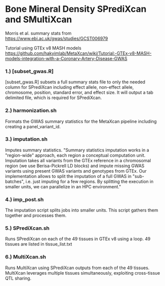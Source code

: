 # Bone Mineral Density SPrediXcan and SMultiXcan 
Morris et al. summary stats from https://www.ebi.ac.uk/gwas/studies/GCST006979

Tutorial using GTEx v8 MASH models 
https://github.com/hakyimlab/MetaXcan/wiki/Tutorial:-GTEx-v8-MASH-models-integration-with-a-Coronary-Artery-Disease-GWAS

### 1.) [subset_gwas.R]
[subset_gwas.R] subsets a full summary stats file to only the needed column for SPrediXcan including effect allele, non-effect allele, chromosome, position, standard error, and effect size. It will output a tab delimited file, which is required for SPrediXcan.

### 2.) harmonization.sh
Formats the GWAS summary statistics for the MetaXcan pipeline including creating a panel_variant_id.

### 3.) imputation.sh
Imputes summary statistics. "Summary statistics imputation works in a "region-wide" approach, each region a conceptual computation unit. Imputation takes all variants from the GTEx reference in a chromosomal region (we use Berisa-Pickrell LD blocks) and impute missing GWAS variants using present GWAS variants and genotypes from GTEx. Our implementation allows to split the imputation of a full GWAS in "sub-batches", i.e. just imputing for a few regions. By splitting the execution in smaller units, we can parallelize in an HPC environment."

### 4.) imp_post.sh
The imputation script splits jobs into smaller units. This script gathers them together and processes them. 

### 5.) SPrediXcan.sh
Runs SPrediXcan on each of the 49 tissues in GTEx v8 using a loop. 49 tissues are listed in tissue_list.txt

### 6.) MultiXcan.sh
Runs MultiXcan using SPrediXcan outputs from each of the 49 tissues. MultiXcan leverages multiple tissues simultaneously, exploiting cross-tissue QTL sharing.





